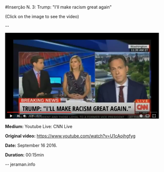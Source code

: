 #Inserção N. 3: Trump: "I'll make racism great again" 

(Click on the image to see the video)

--

[![VIDEO](video.png)](https://www.youtube.com/watch?v=1PgRtQsIqBQ "VIDEO")

**Medium:** Youtube Live: CNN Live

**Original video:** https://www.youtube.com/watch?v=U1cAojhgfyg

**Date:** September 16 2016.

**Duration:** 00:15min

--
jeraman.info
